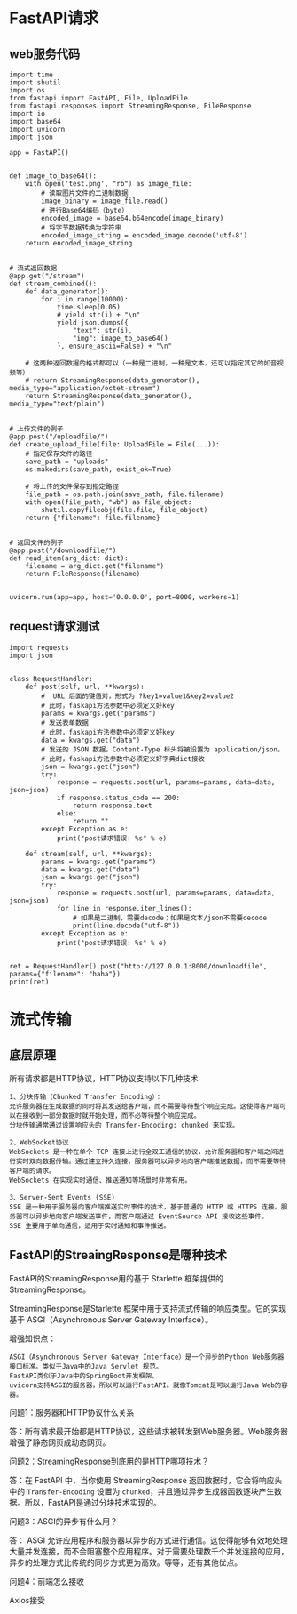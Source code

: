 # FastAPI请求

## web服务代码

```
import time
import shutil
import os
from fastapi import FastAPI, File, UploadFile
from fastapi.responses import StreamingResponse, FileResponse
import io
import base64
import uvicorn
import json

app = FastAPI()


def image_to_base64():
    with open('test.png', "rb") as image_file:
        # 读取图片文件的二进制数据
        image_binary = image_file.read()
        # 进行Base64编码（byte）
        encoded_image = base64.b64encode(image_binary)
        # 将字节数据转换为字符串
        encoded_image_string = encoded_image.decode('utf-8')
    return encoded_image_string


# 流式返回数据
@app.get("/stream")
def stream_combined():
    def data_generator():
        for i in range(10000):
            time.sleep(0.05)
            # yield str(i) + "\n"
            yield json.dumps({
                "text": str(i),
                "img": image_to_base64()
            }, ensure_ascii=False) + "\n"

    # 这两种返回数据的格式都可以（一种是二进制，一种是文本，还可以指定其它的如音视频等）
    # return StreamingResponse(data_generator(), media_type="application/octet-stream")
    return StreamingResponse(data_generator(), media_type="text/plain")


# 上传文件的例子
@app.post("/uploadfile/")
def create_upload_file(file: UploadFile = File(...)):
    # 指定保存文件的路径
    save_path = "uploads"
    os.makedirs(save_path, exist_ok=True)

    # 将上传的文件保存到指定路径
    file_path = os.path.join(save_path, file.filename)
    with open(file_path, "wb") as file_object:
        shutil.copyfileobj(file.file, file_object)
    return {"filename": file.filename}


# 返回文件的例子
@app.post("/downloadfile/")
def read_item(arg_dict: dict):
    filename = arg_dict.get("filename")
    return FileResponse(filename)


uvicorn.run(app=app, host='0.0.0.0', port=8000, workers=1)
```



## request请求测试

```
import requests
import json


class RequestHandler:
    def post(self, url, **kwargs):
        #  URL 后面的键值对，形式为 ?key1=value1&key2=value2
        # 此时，faskapi方法参数中必须定义好key
        params = kwargs.get("params")
        # 发送表单数据
        # 此时，faskapi方法参数中必须定义好key
        data = kwargs.get("data")
        # 发送的 JSON 数据。Content-Type 标头将被设置为 application/json。
        # 此时，faskapi方法参数中必须定义好字典dict接收
        json = kwargs.get("json")
        try:
            response = requests.post(url, params=params, data=data, json=json)
            if response.status_code == 200:
                return response.text
            else:
                return ""
        except Exception as e:
            print("post请求错误: %s" % e)

    def stream(self, url, **kwargs):
        params = kwargs.get("params")
        data = kwargs.get("data")
        json = kwargs.get("json")
        try:
            response = requests.post(url, params=params, data=data, json=json)
            for line in response.iter_lines():
                # 如果是二进制，需要decode；如果是文本/json不需要decode
                print(line.decode("utf-8"))
        except Exception as e:
            print("post请求错误: %s" % e)


ret = RequestHandler().post("http://127.0.0.1:8000/downloadfile", params={"filename": "haha"})
print(ret)
```



# 流式传输

## 底层原理

所有请求都是HTTP协议，HTTP协议支持以下几种技术

```
1、分块传输（Chunked Transfer Encoding）：
允许服务器在生成数据的同时将其发送给客户端，而不需要等待整个响应完成。这使得客户端可以在接收到一部分数据时就开始处理，而不必等待整个响应完成。
分块传输通常通过设置响应头的 Transfer-Encoding: chunked 来实现。

2、WebSocket协议
WebSockets 是一种在单个 TCP 连接上进行全双工通信的协议，允许服务器和客户端之间进行实时双向数据传输。通过建立持久连接，服务器可以异步地向客户端推送数据，而不需要等待客户端的请求。
WebSockets 在实现实时通信、推送通知等场景时非常有用。

3、Server-Sent Events (SSE)
SSE 是一种用于服务器向客户端推送实时事件的技术，基于普通的 HTTP 或 HTTPS 连接。服务器可以异步地向客户端发送事件，而客户端通过 EventSource API 接收这些事件。
SSE 主要用于单向通信，适用于实时通知和事件推送。
```

## FastAPI的StreaingResponse是哪种技术

FastAPI的StreamingResponse用的基于 Starlette 框架提供的StreamingResponse。

StreamingResponse是Starlette 框架中用于支持流式传输的响应类型。它的实现基于 ASGI（Asynchronous Server Gateway Interface）。

增强知识点：

```
ASGI（Asynchronous Server Gateway Interface）是一个异步的Python Web服务器接口标准。类似于Java中的Java Servlet 规范。
FastAPI类似于Java中的SpringBoot开发框架。
uvicorn支持ASGI的服务器，所以可以运行FastAPI。就像Tomcat是可以运行Java Web的容器。
```

问题1：服务器和HTTP协议什么关系

答：所有请求最开始都是HTTP协议，这些请求被转发到Web服务器。Web服务器增强了静态网页成动态网页。

问题2：StreamingResponse到底用的是HTTP哪项技术？

答：在 FastAPI 中，当你使用 StreamingResponse 返回数据时，它会将响应头中的 `Transfer-Encoding` 设置为 `chunked`，并且通过异步生成器函数逐块产生数据。所以，FastAPI是通过分块技术实现的。

问题3：ASGI的异步有什么用？

答： ASGI 允许应用程序和服务器以异步的方式进行通信。这使得能够有效地处理大量并发连接，而不会阻塞整个应用程序。对于需要处理数千个并发连接的应用，异步的处理方式比传统的同步方式更为高效。等等，还有其他优点。

问题4：前端怎么接收

Axios接受

